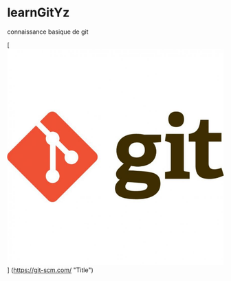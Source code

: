 # learnGitYz
connaissance basique de git


 [![alt text](/images/git-logo.jpg)]
(https://git-scm.com/ "Title")